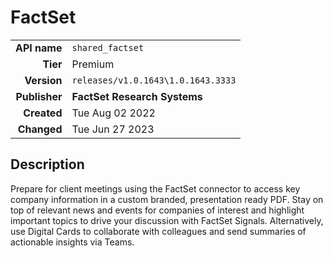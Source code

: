 # FactSet
| | |
|-:|-|
|**API name**|`shared_factset`|
|**Tier**|Premium|
|**Version**|`releases/v1.0.1643\1.0.1643.3333`|
|**Publisher**|**FactSet Research Systems**|
|**Created**|Tue Aug 02 2022|
|**Changed**|Tue Jun 27 2023|

## Description
Prepare for client meetings using the FactSet connector to access key company information in a custom branded, presentation ready PDF. Stay on top of relevant news and events for companies of interest and highlight important topics to drive your discussion with FactSet Signals. Alternatively, use Digital Cards to collaborate with colleagues and send summaries of actionable insights via Teams.
